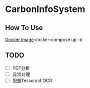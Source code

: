 # CarbonInfoSystem

## How To Use
[Docker Image](https://hub.docker.com/repository/docker/bbkkbkk/carbon-info-system_v1.0)
docker-compose up -d

## TODO
- [ ] PDF分析
- [ ] 异常处理
- [ ] 配置Tesseract OCR
